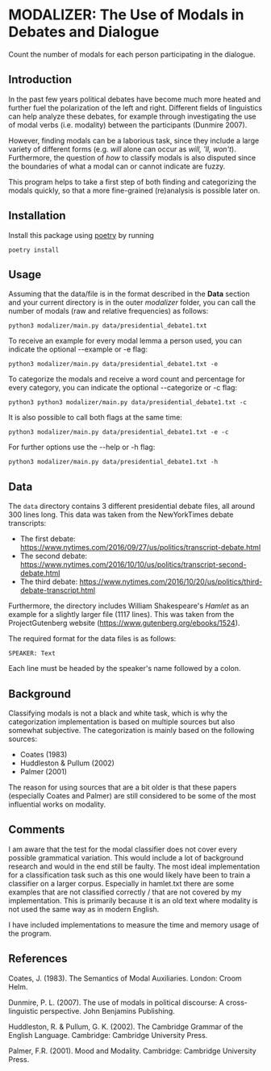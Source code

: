 # MODALIZER: The Use of Modals in Debates and Dialogue

Count the number of modals for each person participating in the dialogue.

## Introduction
In the past few years political debates have become much more heated and further fuel the polarization of the left and right. Different fields of linguistics can help analyze these debates, for example through investigating the use of modal verbs (i.e. modality) between the participants (Dunmire 2007). 

However, finding modals can be a laborious task, since they include a large variety of different forms (e.g. _will_ alone can occur as _will, 'll, won't_). Furthermore, the question of _how_ to classify modals is also disputed since the boundaries of what a modal can or cannot indicate are fuzzy. 

This program helps to take a first step of both finding and categorizing the modals quickly, so that a more fine-grained (re)analysis is possible later on. 

## Installation
Install this package using [poetry](https://python-poetry.org/docs/#installation) by running 

    poetry install

## Usage
Assuming that the data/file is in the format described in the **Data** section and your current directory is in the outer _modalizer_ folder, you can call the number of modals (raw and relative frequencies) as follows:

    python3 modalizer/main.py data/presidential_debate1.txt

To receive an example for every modal lemma a person used, you can indicate the optional --example or -e flag:

    python3 modalizer/main.py data/presidential_debate1.txt -e

To categorize the modals and receive a word count and percentage for every category, you can indicate the optional --categorize or -c flag:

    python3 python3 modalizer/main.py data/presidential_debate1.txt -c

It is also possible to call both flags at the same time:

    python3 modalizer/main.py data/presidential_debate1.txt -e -c

For further options use the --help or -h flag: 

    python3 modalizer/main.py data/presidential_debate1.txt -h

## Data
The `data` directory contains 3 different presidential debate files, all around 300 lines long. This data was taken from the NewYorkTimes debate transcripts:

* The first debate: https://www.nytimes.com/2016/09/27/us/politics/transcript-debate.html
* The second debate: https://www.nytimes.com/2016/10/10/us/politics/transcript-second-debate.html
* The third debate: 
https://www.nytimes.com/2016/10/20/us/politics/third-debate-transcript.html

Furthermore, the directory includes William Shakespeare's _Hamlet_ as an example for a slightly larger file (1117 lines). This was taken from the ProjectGutenberg website (https://www.gutenberg.org/ebooks/1524).

The required format for the data files is as follows:

    SPEAKER: Text

Each line must be headed by the speaker's name followed by a colon. 

## Background
Classifying modals is not a black and white task, which is why the categorization implementation is based on multiple sources but also somewhat subjective. The categorization is mainly based on the following sources:

* Coates (1983)
* Huddleston & Pullum (2002)
* Palmer (2001)

The reason for using sources that are a bit older is that these papers (especially Coates and Palmer) are still considered to be some of the most influential works on modality.

## Comments
I am aware that the test for the modal classifier does not cover every possible grammatical variation. This would include a lot of background research and would in the end still be faulty. The most ideal implementation for a classification task such as this one would likely have been to train a classifier on a larger corpus. Especially in hamlet.txt there are some examples that are not classified correctly / that are not covered by my implementation. This is primarily because it is an old text where modality is not used the same way as in modern English.

I have included implementations to measure the time and memory usage of the program.

## References
Coates, J. (1983). The Semantics of Modal Auxiliaries. London: Croom Helm.

Dunmire, P. L. (2007). The use of modals in political discourse: A cross-linguistic perspective. John Benjamins Publishing. 

Huddleston, R. & Pullum, G. K. (2002). The Cambridge Grammar of the English Language. Cambridge: Cambridge University Press.

Palmer, F.R. (2001). Mood and Modality. Cambridge: Cambridge University Press. 

